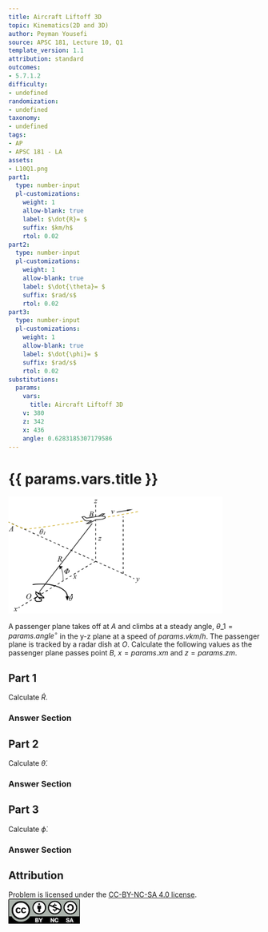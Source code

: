 ```yaml
---
title: Aircraft Liftoff 3D
topic: Kinematics(2D and 3D)
author: Peyman Yousefi
source: APSC 181, Lecture 10, Q1
template_version: 1.1
attribution: standard
outcomes:
- 5.7.1.2
difficulty:
- undefined
randomization:
- undefined
taxonomy:
- undefined
tags:
- AP
- APSC 181 - LA
assets:
- L10Q1.png
part1:
  type: number-input
  pl-customizations:
    weight: 1
    allow-blank: true
    label: $\dot{R}= $
    suffix: $km/h$
    rtol: 0.02
part2:
  type: number-input
  pl-customizations:
    weight: 1
    allow-blank: true
    label: $\dot{\theta}= $
    suffix: $rad/s$
    rtol: 0.02
part3:
  type: number-input
  pl-customizations:
    weight: 1
    allow-blank: true
    label: $\dot{\phi}= $
    suffix: $rad/s$
    rtol: 0.02
substitutions:
  params:
    vars:
      title: Aircraft Liftoff 3D
    v: 380
    z: 342
    x: 436
    angle: 0.6283185307179586
---
```

# {{ params.vars.title }}
<img src="L10Q1.png" width=85%>

A passenger plane takes off at $A$ and climbs at a steady angle, $\theta\_{1} = {{params.angle}}^{\circ}$ in the y-z plane at a speed of ${{params.v}}km/h$. The passenger plane is tracked by a radar dish at $O$.
Calculate the following values as the passenger plane passes point $B$, $x = {{params.x}}m$ and $z = {{params.z}}m$.

## Part 1

Calculate $\dot{R}$.

### Answer Section

## Part 2

Calculate $\dot{\theta}$.

### Answer Section

## Part 3

Calculate $\dot{\phi}$.

### Answer Section

## Attribution

Problem is licensed under the [CC-BY-NC-SA 4.0 license](https://creativecommons.org/licenses/by-nc-sa/4.0/).<br> ![The Creative Commons 4.0 license requiring attribution-BY, non-commercial-NC, and share-alike-SA license.](https://raw.githubusercontent.com/firasm/bits/master/by-nc-sa.png)